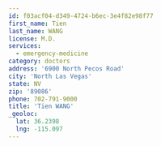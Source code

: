 ```yaml
---
id: f03acf04-d349-4724-b6ec-3e4f82e98f77
first_name: Tien
last_name: WANG
license: M.D.
services:
  - emergency-medicine
category: doctors
address: '6900 North Pecos Road'
city: 'North Las Vegas'
state: NV
zip: '89086'
phone: 702-791-9000
title: 'Tien WANG'
_geoloc:
  lat: 36.2398
  lng: -115.097
---
```


